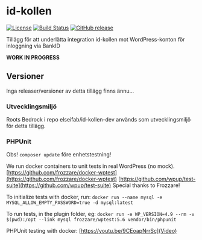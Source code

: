 # id-kollen
[![License](https://img.shields.io/badge/license-MIT-blue.svg)](https://github.com/elseifab/id-kollen.git)
[![Build Status](https://travis-ci.org/elseifab/id-kollen.svg?branch=develop)](https://travis-ci.org/elseifab/id-kollen)
[![GitHub release](https://img.shields.io/github/release/elseifab/id-kollen.svg)](https://github.com/elseifab/archive/develop.zip)

Tillägg för att underlätta integration id-kollen mot WordPress-konton för inloggning via BankID

**WORK IN PROGRESS**

## Versioner
Inga releaser/versioner av detta tillägg finns ännu...

### Utvecklingsmiljö
Roots Bedrock i repo elseifab/id-kollen-dev används som utvecklingsmiljö för detta tillägg.

### PHPUnit
Obs! `composer update` före enhetstestning!

We run docker containers to unit tests in real WordPress (no mock).
[https://github.com/frozzare/docker-wptest](https://github.com/frozzare/docker-wptest)
[https://github.com/wpup/test-suite](https://github.com/wpup/test-suite)
Special thanks to Frozzare!

To initialize tests with docker, run: `docker run --name mysql -e MYSQL_ALLOW_EMPTY_PASSWORD=true -d mysql:latest`

To run tests, in the plugin folder, eg: `docker run -e WP_VERSION=4.9 --rm -v $(pwd):/opt --link mysql frozzare/wptest:5.6 vendor/bin/phpunit`

PHPUnit testing with docker:
[https://youtu.be/9CEoapNrrSc](Video)